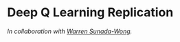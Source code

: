 # Deep Q Learning Replication

*In collaboration with [Warren Sunada-Wong](https://github.com/The20thDuck).*
